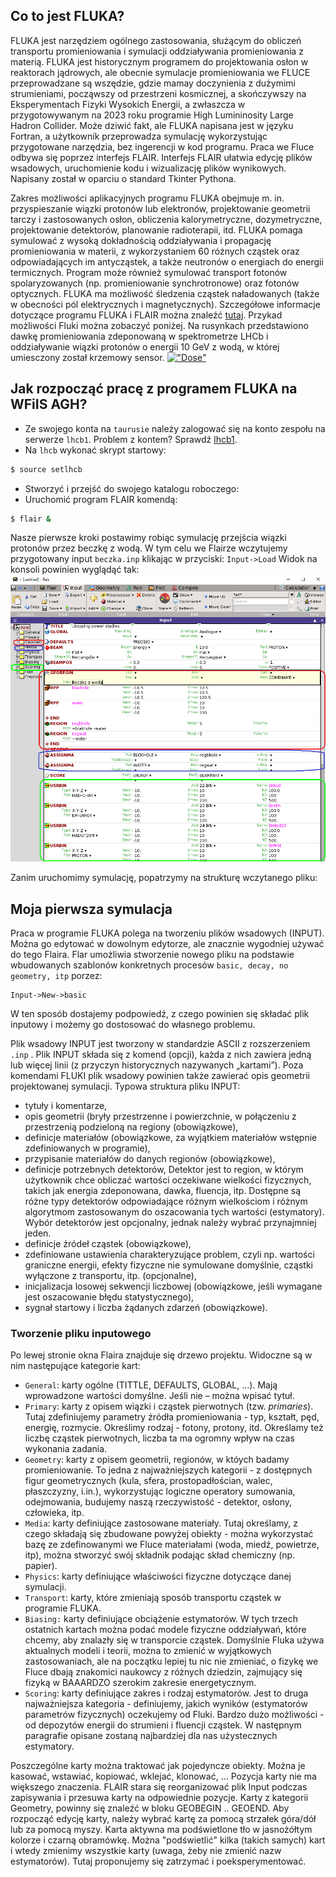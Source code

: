 ## Co to jest FLUKA?
FLUKA jest narzędziem ogólnego zastosowania, służącym do obliczeń transportu promieniowania i symulacji oddziaływania promieniowania z materią.
FLUKA jest historycznym programem do projektowania osłon w reaktorach jądrowych, ale obecnie symulacje promieniowania we FLUCE przeprowadzane są wszędzie, gdzie mamay doczynienia z dużymimi strumieniami, począwszy od przestrzeni kosmicznej, a skończywszy na Eksperymentach Fizyki Wysokich Energii, a zwłaszcza w przygotowywanym na 2023 roku programie High Lumininosity Large Hadron Collider. 
Może dziwić fakt, ale FLUKA napisana jest w języku Fortran, a użytkownik przeprowadza symulację wykorzystując przygotowane narzędzia, bez ingerencji w kod programu. Praca we Fluce odbywa się poprzez interfejs  FLAIR. Interfejs FLAIR ułatwia edycję plików wsadowych, uruchomienie kodu i wizualizację plików wynikowych. Napisany został w oparciu o standard Tkinter Pythona.

Zakres możliwości aplikacyjnych programu FLUKA obejmuje m. in. przyspieszanie wiązki protonów lub elektronów, projektowanie geometrii tarczy i zastosowanych osłon, obliczenia kalorymetryczne, dozymetryczne, projektowanie detektorów, planowanie radioterapii, itd.
FLUKA pomaga symulować z wysoką dokładnością oddziaływania i propagację promieniowania w materii, z wykorzystaniem 60 różnych cząstek oraz odpowiadających im antycząstek, a także neutronów o energiach do energii termicznych. Program może również symulować transport fotonów spolaryzowanych (np. promieniowanie synchrotronowe) oraz fotonów optycznych. FLUKA ma możliwość śledzenia cząstek naładowanych (także w obecności pól elektrycznych i magnetycznych). Szczegółowe informacje dotyczące programu FLUKA i FLAIR można znaleźć [tutaj](http://www.fluka.org/fluka.php). Przykad możliwości Fluki można zobaczyć poniżej. Na rusynkach przedstawiono dawkę promieniowania zdeponowaną w spektrometrze LHCb i oddziaływanie wiązki protonów o energii 10 GeV z wodą, w której umiesczony został krzemowy sensor.
[!["Dose"](Dose.png)](Dose.png)

## Jak rozpocząć pracę z programem FLUKA na WFiIS AGH? 
- Ze swojego konta na `taurusie` należy zalogować się na konto zespołu na serwerze `lhcb1`. Problem z kontem? Sprawdź [lhcb1](lhcb1.md).
- Na `lhcb` wykonać skrypt startowy:
```bash
$ source setlhcb
```
- Stworzyć i przejść do swojego katalogu roboczego:
- Uruchomić program FLAIR komendą:
```bash
$ flair &
```
Nasze pierwsze kroki postawimy robiąc symulację przejścia wiązki protonów przez beczkę z wodą.
W tym celu we Flairze wczytujemy przygotowany input `beczka.inp` klikając w przyciski: `Input->Load`
Widok na konsoli powinien wyglądąć tak:
[!["FLAIR"](Images/Flair.png)](Images/Flair.png)

Zanim uruchomimy symulację, popatrzymy na strukturę wczytanego pliku:

## Moja pierwsza symulacja
Praca w programie FLUKA polega na tworzeniu plików wsadowych (INPUT). Można go edytować w dowolnym edytorze, ale znacznie wygodniej używać do tego Flaira. Flar umożliwia stworzenie nowego pliku na podstawie wbudowanych szablonów konkretnych procesów `basic, decay, no geometry, itp` porzez:
```
Input->New->basic
```
W ten sposób dostajemy podpowiedź, z czego powinien się składać plik inputowy i możemy go dostosować do własnego problemu.

Plik wsadowy INPUT jest tworzony w standardzie ASCII z rozszerzeniem `.inp` .
Plik INPUT składa się z komend (opcji), każda z nich zawiera jedną lub więcej linii (z przyczyn historycznych nazywanych „kartami”). Poza komendami FLUKI plik wsadowy powinien także zawierać opis geometrii projektowanej symulacji.
Typowa struktura pliku INPUT:
- tytuły i komentarze,
- opis geometrii (bryły przestrzenne i powierzchnie, w połączeniu z przestrzenią podzieloną na regiony (obowiązkowe),
-	definicje materiałów (obowiązkowe, za wyjątkiem materiałów wstępnie zdefiniowanych w programie),
-	przypisanie materiałów do danych regionów (obowiązkowe),
-	definicje potrzebnych detektorów, 
Detektor jest to region, w którym użytkownik chce obliczać wartości oczekiwane wielkości fizycznych, takich jak energia zdeponowana, dawka, fluencja, itp. Dostępne są różne typy detektorów odpowiadające różnym wielkościom i różnym algorytmom zastosowanym do oszacowania tych wartości (estymatory). Wybór detektorów jest opcjonalny, jednak należy wybrać przynajmniej jeden.
-	definicje źródeł cząstek (obowiązkowe),
-	zdefiniowane ustawienia charakteryzujące problem, czyli np. wartości graniczne energii, efekty fizyczne nie symulowane domyślnie, cząstki wyłączone z transportu, itp.  (opcjonalne),
-	inicjalizacja losowej sekwencji liczbowej (obowiązkowe, jeśli wymagane jest oszacowanie błędu statystycznego),
-	sygnał startowy i liczba żądanych zdarzeń (obowiązkowe).
 
### Tworzenie pliku inputowego

Po lewej stronie okna Flaira znajduje się drzewo projektu. Widoczne są w nim następujące kategorie kart:
- `General`:	karty ogólne (TITTLE, DEFAULTS, GLOBAL, …). Mają wprowadzone wartości domyślne. Jeśli nie – można wpisać tytuł.
- `Primary`:	karty z opisem wiązki i cząstek pierwotnych (tzw. _primaries_). Tutaj zdefiniujemy parametry źródła promieniowania - typ, kształt, pęd, energię, rozmycie. Określimy rodzaj - fotony, protony, itd. Określamy też liczbę cząstek pierwotnych, liczba ta ma ogromny wpływ na czas wykonania zadania.
- `Geometry`:	karty z opisem geometrii, regionów, w któych badamy promieniowanie. To jedna z najważniejszych kategorii - z dostępnych figur geometrycznych (kula, sfera, prostopadłościan, walec, płaszczyzny, i.in.), wykorzystując logiczne operatory sumowania, odejmowania, budujemy naszą rzeczywistość - detektor, osłony, człowieka, itp.
- `Media`:	karty definiujące zastosowane materiały. Tutaj określamy, z czego składają się zbudowane powyżej obiekty - można wykorzystać bazę ze zdefinowanymi we Fluce materiałami (woda, miedź, powietrze, itp), można stworzyć swój składnik podając skład chemiczny (np. papier).
- `Physics`:	karty definiujące właściwości fizyczne dotyczące danej symulacji.
- `Transport`:	karty, które zmieniają sposób transportu cząstek w programie FLUKA.
- `Biasing:`	karty definiujące obciążenie estymatorów. W tych trzech ostatnich kartach można podać modele fizyczne oddziaływań, które chcemy, aby znalazły się w transporcie cząstek. Domyślnie Fluka używa aktualnych modeli i teorii, można to zmienić w wyjątkowych zastosowaniach, ale na początku lepiej tu nic nie zmieniać, o fizykę we Fluce dbają znakomici naukowcy z różnych dziedzin, zajmujący się fizyką w BAAARDZO szerokim zakresie energetycznym.
- `Scoring`:	karty definiujące zakres i rodzaj estymatorów. Jest to druga najważniejsza kategoria - definiujemy, jakich wyników (estymatorów parametrów fizycznych) oczekujemy od Fluki. Bardzo dużo możliwości - od depozytów energii do strumieni i fluencji cząstek. W następnym paragrafie opisane zostaną  najbardziej dla nas użystecznych estymatory. 

Poszczególne karty można traktować jak pojedyncze obiekty. Można je kasować, wstawiać, kopiować, wklejać, klonować, … Pozycja karty nie ma większego znaczenia. FLAIR stara się reorganizować plik Input podczas zapisywania i przesuwa karty na odpowiednie pozycje. Karty z kategorii Geometry, powinny się znaleźć w bloku GEOBEGIN .. GEOEND.
Aby rozpocząć edycję karty, należy wybrać kartę za pomocą strzałek góra/dół lub za pomocą myszy. Karta aktywna ma podświetlone tło w jasnożółtym kolorze i czarną obramówkę. Można "podświetlić" kilka (takich samych) kart i wtedy zmienimy wszystkie karty (uwaga, żeby nie zmienić nazw estymatorów). Tutaj proponujemy się zatrzymać i poeksperymentować.


